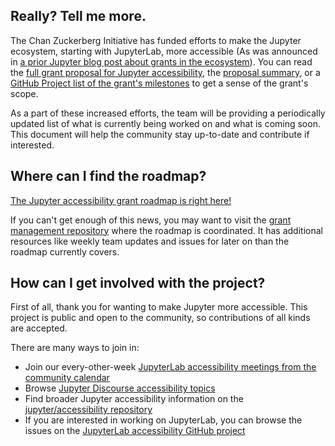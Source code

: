 <!--
.. title: Jupyter accessibility efforts have a roadmap!
.. slug: jupyter-accessibility-efforts-have-a-roadmap
.. date: 2022-02-29 10:00:00 UTC+00:00
.. author: Isabela Presedo-Floyd
.. tags: Accessibility, JLabA11y, Jupyter, JupyterLab
.. category:
.. link:
.. description:
.. type: text
.. previewimage:
-->

## Really? Tell me more.

The Chan Zuckerberg Initiative has funded efforts to make the Jupyter ecosystem, starting with JupyterLab, more accessible (As was announced in [a prior Jupyter blog post about grants in the ecosystem](https://blog.jupyter.org/czi-awards-three-eoss-grants-to-jupyter-community-members-6aef43bd9468)). You can read the [full grant proposal for Jupyter accessibility](https://github.com/jupyter/accessibility/blob/master/grant-applications/Inclusive_and_Accessible_Scientific_Computing_in_Jupyter_Ecosystem_SUBMITTED_PROPOSAL.pdf), the [proposal summary](https://chanzuckerberg.com/eoss/proposals/inclusive-and-accessible-scientific-computing-in-the-jupyter-ecosystem/), or a [GitHub Project list of the grant's milestones](https://github.com/orgs/Quansight-Labs/projects/5) to get a sense of the grant's scope.

<!-- TEASER_END -->

As a part of these increased efforts, the team will be providing a periodically updated list of what is currently being worked on and what is coming soon. This document will help the community stay up-to-date and contribute if interested.

## Where can I find the roadmap?

[The Jupyter accessibility grant roadmap is right here!](https://jupyter-a11y.netlify.app/roadmap/intro.html) 

If you can't get enough of this news, you may want to visit the [grant management repository](https://github.com/orgs/Quansight-Labs/jupyter-a11y-mgmt) where the roadmap is coordinated. It has additional resources like weekly team updates and issues for later on than the roadmap currently covers.

## How can I get involved with the project?

First of all, thank you for wanting to make Jupyter more accessible. This project is public and open to the community, so contributions of all kinds are accepted.

There are many ways to join in:
- Join our every-other-week [JupyterLab accessibility meetings from the community calendar](https://jupyter.readthedocs.io/en/latest/community/content-community.html#jupyter-community-meetings)
- Browse [Jupyter Discourse accessibility topics](https://discourse.jupyter.org/c/special-topics/accessibility/29)
- Find broader Jupyter accessibility information on the [jupyter/accessibility repository](https://github.com/jupyter/accessibility)
- If you are interested in working on JupyterLab, you can browse the issues on the [JupyterLab accessibility GitHub project](https://github.com/orgs/jupyterlab/projects/1)